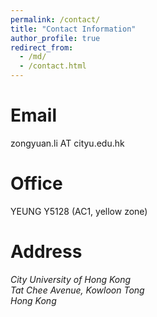 ```yaml
---
permalink: /contact/
title: "Contact Information"
author_profile: true
redirect_from: 
  - /md/
  - /contact.html
---
```


# Email
  zongyuan.li AT cityu.edu.hk
# Office
  YEUNG Y5128 (AC1, yellow zone)
# Address

<address>
  City University of Hong Kong<br /> Tat Chee Avenue, Kowloon Tong<br /> Hong Kong
</address>
